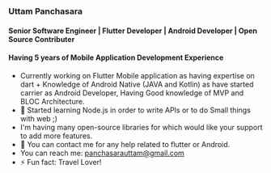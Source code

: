 ### Uttam Panchasara
#### Senior Software Engineer | Flutter Developer | Android Developer | Open Source Contributer
#### Having 5 years of Mobile Application Development Experience

- Currently working on Flutter Mobile application as having expertise on dart + Knowledge of Android Native (JAVA and Kotlin) as have started carrier as Android Developer, Having Good knowledge of MVP and BLOC Architecture.
- 🌱 Started learning Node.js in order to write APIs or to do Small things with web ;)
- I'm having many open-source libraries for which would like your support to add more features.
- 💬 You can contact me for any help related to flutter or Android.
- You can reach me: panchasarauttam@gmail.com
- ⚡ Fun fact: Travel Lover!
<!--
**UttamPanchasara/UttamPanchasara** is a ✨ _special_ ✨ repository because its `README.md` (this file) appears on your GitHub profile.

Here are some ideas to get you started:

- 🔭 I’m currently working on ...
- 🌱 I’m currently learning ...
- 👯 I’m looking to collaborate on ...
- 🤔 I’m looking for help with ...
- 💬 Ask me about ...
- 📫 How to reach me: ...
- 😄 Pronouns: ...
- ⚡ Fun fact: ...
-->
